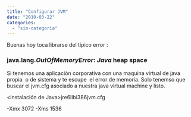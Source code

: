 ```yaml
---
title: "Configurar JVM"
date: "2010-03-22"
categories: 
  - "sin-categoria"
---
```


Buenas hoy toca librarse del típico error :

### java.lang._OutOfMemoryError_: _Java_ heap space

Si tenemos una aplicación corporativa con una maquina virtual de java propia  o de sistema y te escupe  el error de memoria. Solo tenemso que buscar el jvm.cfg asociado a nuestra java virtual machine y listo.

<instalación de Java>jre6libi386jvm.cfg

\-Xmx 3072 -Xms 1536
